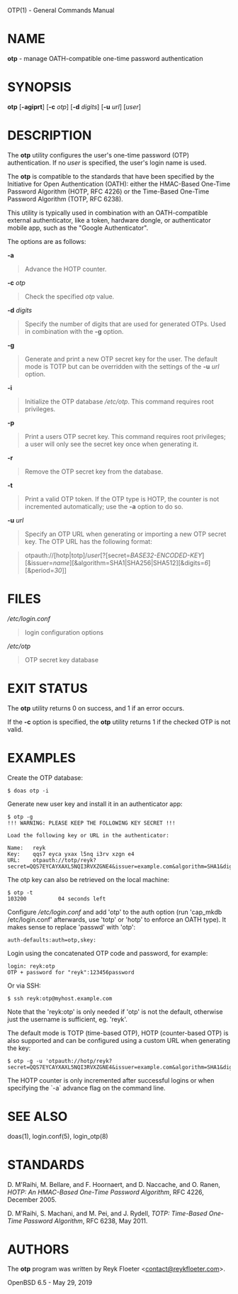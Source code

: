 OTP(1) - General Commands Manual

# NAME

**otp** - manage OATH-compatible one-time password authentication

# SYNOPSIS

**otp**
\[**-agiprt**]
\[**-c**&nbsp;*otp*]
\[**-d**&nbsp;*digits*]
\[**-u**&nbsp;*url*]
\[*user*]

# DESCRIPTION

The
**otp**
utility configures the user's one-time password (OTP) authentication.
If no
*user*
is specified,
the user's login name is used.

The
**otp**
is compatible to the standards that have been specified by the
Initiative for Open Authentication (OATH):
either the HMAC-Based One-Time Password Algorithm (HOTP, RFC 4226) or
the Time-Based One-Time Password Algorithm (TOTP, RFC 6238).

This utility is typically used in combination with an OATH-compatible
external authenticator, like a token, hardware dongle, or
authenticator mobile app, such as the
"Google Authenticator".

The options are as follows:

**-a**

> Advance the HOTP counter.

**-c** *otp*

> Check the specified
> *otp*
> value.

**-d** *digits*

> Specify the number of digits that are used for generated OTPs.
> Used in combination with the
> **-g**
> option.

**-g**

> Generate and print a new OTP secret key for the user.
> The default mode is TOTP but can be overridden with the settings of the
> **-u** *url*
> option.

**-i**

> Initialize the OTP database
> */etc/otp*.
> This command requires root privileges.

**-p**

> Print a users OTP secret key.
> This command requires root privileges;
> a user will only see the secret key once when generating it.

**-r**

> Remove the OTP secret key from the database.

**-t**

> Print a valid OTP token.
> If the OTP type is HOTP, the counter is not incremented automatically;
> use the
> **-a**
> option to do so.

**-u** *url*

> Specify an OTP URL when generating or importing a new OTP secret key.
> The OTP URL has the following format:

> otpauth://\[hotp|totp]/*user*\[?\[secret=*BASE32-ENCODED-KEY*]\[&issuer=*name*]\[&algorithm=SHA1|SHA256|SHA512]\[&digits=*6*]\[&period=*30*]]

# FILES

*/etc/login.conf*

> login configuration options

*/etc/otp*

> OTP secret key database

# EXIT STATUS

The
**otp**
utility returns 0 on success, and 1 if an error occurs.

If the
**-c**
option is specified, the
**otp**
utility returns 1 if the checked OTP is not valid.

# EXAMPLES

Create the OTP database:

	$ doas otp -i

Generate new user key and install it in an authenticator app:

	$ otp -g
	!!! WARNING: PLEASE KEEP THE FOLLOWING KEY SECRET !!!
	
	Load the following key or URL in the authenticator:
	
	Name:   reyk
	Key:    qqs7 eyca yxax l5nq i3rv xzgn e4
	URL:    otpauth://totp/reyk?secret=QQS7EYCAYXAXL5NQI3RVXZGNE4&issuer=example.com&algorithm=SHA1&digits=6&period=30

The otp key can also be retrieved on the local machine:

	$ otp -t
	103200          04 seconds left

Configure
*/etc/login.conf*
and add
'otp'
to the auth option (run
'cap\_mkdb /etc/login.conf'
afterwards, use
'totp'
or
'hotp'
to enforce
an OATH type).
It makes sense to replace
'passwd'
with
'otp':

	auth-defaults:auth=otp,skey:

Login using the concatenated OTP code and password, for example:

	login: reyk:otp
	OTP + password for "reyk":123456password

Or via SSH:

	$ ssh reyk:otp@myhost.example.com

Note that the
'reyk:otp'
is only needed if
'otp'
is not the default, otherwise just the username is sufficient, eg.
'reyk'.

The default mode is TOTP (time-based OTP), HOTP (counter-based OTP) is
also supported and can be configured using a custom URL when
generating the key:

	$ otp -g -u 'otpauth://hotp/reyk?secret=QQS7EYCAYXAXL5NQI3RVXZGNE4&issuer=example.com&algorithm=SHA1&digits=8&counter=0'

The HOTP counter is only incremented after successful logins or when
specifying the \`-a\` advance flag on the command line.

# SEE ALSO

doas(1),
login.conf(5),
login\_otp(8)

# STANDARDS

D. M'Raihi,
M. Bellare, and
F. Hoornaert, and
D. Naccache, and
O. Ranen,
*HOTP: An HMAC-Based One-Time Password Algorithm*,
RFC 4226,
December 2005.

D. M'Raihi,
S. Machani, and
M. Pei, and
J. Rydell,
*TOTP: Time-Based One-Time Password Algorithm*,
RFC 6238,
May 2011.

# AUTHORS

The
**otp**
program was written by
Reyk Floeter &lt;[contact@reykfloeter.com](mailto:contact@reykfloeter.com)&gt;.

OpenBSD 6.5 - May 29, 2019
